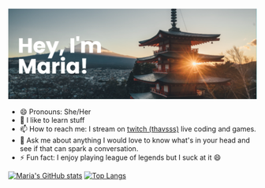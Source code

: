 [![MasterHead](banner.png)](https://github.com/milg15)

- 😄 Pronouns: She/Her 
- 🌱 I like to learn stuff 
- 📫 How to reach me: I stream on [twitch (thavsss)](https://www.twitch.tv/thavsss) live coding and games.
- 💬 Ask me about anything I would love to know what's in your head and see if that can spark a conversation.
- ⚡ Fun fact: I enjoy playing league of legends but I suck at it 😄

[![Maria's GitHub stats](https://github-readme-stats.vercel.app/api?username=milg15&show_icons=true&theme=dracula&hide=stars)](https://github.com/milg15/github-readme-stats)
[![Top Langs](https://github-readme-stats.vercel.app/api/top-langs/?username=milg15&layout=compact)](https://github.com/milg15/github-readme-stats)
